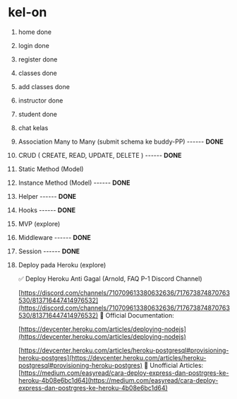 # kel-on

1. home done
2. login done
3. register done
4. classes done
5. add classes done
6. instructor done
7. student done
8. chat kelas



1. Association Many to Many (submit schema ke buddy-PP) ------ **DONE**
2. CRUD ( CREATE, READ, UPDATE, DELETE ) ------ **DONE**
3. Static Method (Model)
4. Instance Method (Model) ------ **DONE**
5. Helper ------ **DONE** 
6. Hooks ------ **DONE**
7. MVP (explore)
8. Middleware  ------ **DONE**
9. Session ------ **DONE**
10. Deploy pada Heroku (explore)

    ✅ Deploy Heroku Anti Gagal (Arnold, FAQ P-1 Discord Channel)

    [https://discord.com/channels/710709613380632636/717673874870763530/813716447414976532](https://discord.com/channels/710709613380632636/717673874870763530/813716447414976532)
    👋 Official Documentation: 

    [https://devcenter.heroku.com/articles/deploying-nodejs](https://devcenter.heroku.com/articles/deploying-nodejs)

    [https://devcenter.heroku.com/articles/heroku-postgresql#provisioning-heroku-postgres](https://devcenter.heroku.com/articles/heroku-postgresql#provisioning-heroku-postgres) 
    👋 Unofficial Articles: 
    [https://medium.com/easyread/cara-deploy-express-dan-postrgres-ke-heroku-4b08e6bc1d64](https://medium.com/easyread/cara-deploy-express-dan-postrgres-ke-heroku-4b08e6bc1d64)